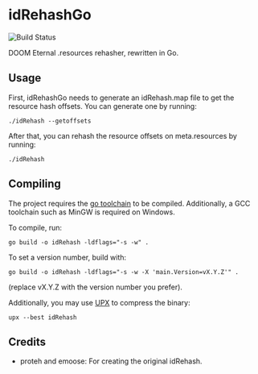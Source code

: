# idRehashGo
![Build Status](https://github.com/PowerBall253/idRehashGo/actions/workflows/test.yml/badge.svg)

DOOM Eternal .resources rehasher, rewritten in Go.

## Usage
First, idRehashGo needs to generate an idRehash.map file to get the resource hash offsets. You can generate one by running:
```
./idRehash --getoffsets
```

After that, you can rehash the resource offsets on meta.resources by running:
```
./idRehash
```

## Compiling
The project requires the [go toolchain](https://go.dev/dl/) to be compiled. Additionally, a GCC toolchain such as MinGW is required on Windows.

To compile, run:

```
go build -o idRehash -ldflags="-s -w" .
```

To set a version number, build with:

```
go build -o idRehash -ldflags="-s -w -X 'main.Version=vX.Y.Z'" .
```

(replace vX.Y.Z with the version number you prefer).

Additionally, you may use [UPX](https://upx.github.io/) to compress the binary:

```
upx --best idRehash
```

## Credits
* proteh and emoose: For creating the original idRehash.
